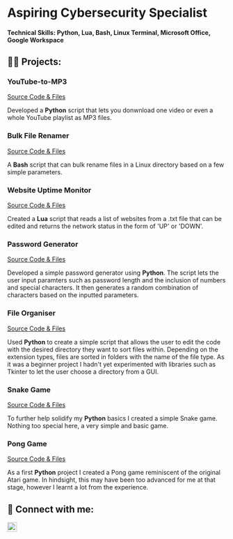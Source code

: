 # Aspiring Cybersecurity Specialist

#### Technical Skills: Python, Lua, Bash, Linux Terminal, Microsoft Office, Google Workspace

## 👨‍💻 Projects:
### YouTube-to-MP3
[Source Code & Files](https://github.com/AyaanJK/youtube-to-mp3)

Developed a **Python** script that lets you donwnload one video or even a whole YouTube playlist as MP3 files.

### Bulk File Renamer
[Source Code & Files](https://github.com/AyaanJK/bulk-file-renamer)

A **Bash** script that can bulk rename files in a Linux directory based on a few simple parameters.

### Website Uptime Monitor
[Source Code & Files](https://github.com/AyaanJK/website-uptime-monitor)

Created a **Lua** script that reads a list of websites from a .txt file that can be edited and returns the network status in the form of 'UP' or 'DOWN'.

### Password Generator
[Source Code & Files](https://github.com/AyaanJK/password-generator)

Developed a simple password generator using **Python**. The script lets the user input paramters such as password length and the inclusion of numbers and special characters. It then generates a random combination of characters based on the inputted parameters.

### File Organiser
[Source Code & Files](https://github.com/AyaanJK/file-organiser)

Used **Python** to create a simple script that allows the user to edit the code with the desired directory they want to sort files within. Depending on the extension types, files are sorted in folders with the name of the file type. As it was a beginner project I hadn't yet experimented with libraries such as Tkinter to let the user choose a directory from a GUI.

### Snake Game
[Source Code & Files](https://github.com/AyaanJK/snake-game)

To further help solidify my **Python** basics I created a simple Snake game. Nothing too special here, a very simple and basic game.

### Pong Game
[Source Code & Files](https://github.com/AyaanJK/pong-game)

As a first **Python** project I created a Pong game reminiscent of the original Atari game. In hindsight, this may have been too advanced for me at that stage, however I learnt a lot from the experience.

## 🤳 Connect with me:
[<img align="left" alt="AyaanJaman-Khan | LinkedIn" width="22px" src="https://upload.wikimedia.org/wikipedia/commons/c/ca/LinkedIn_logo_initials.png" />][linkedin]

[linkedin]: https://www.linkedin.com/in/ayaan-jaman-khan-b0410b34a/




